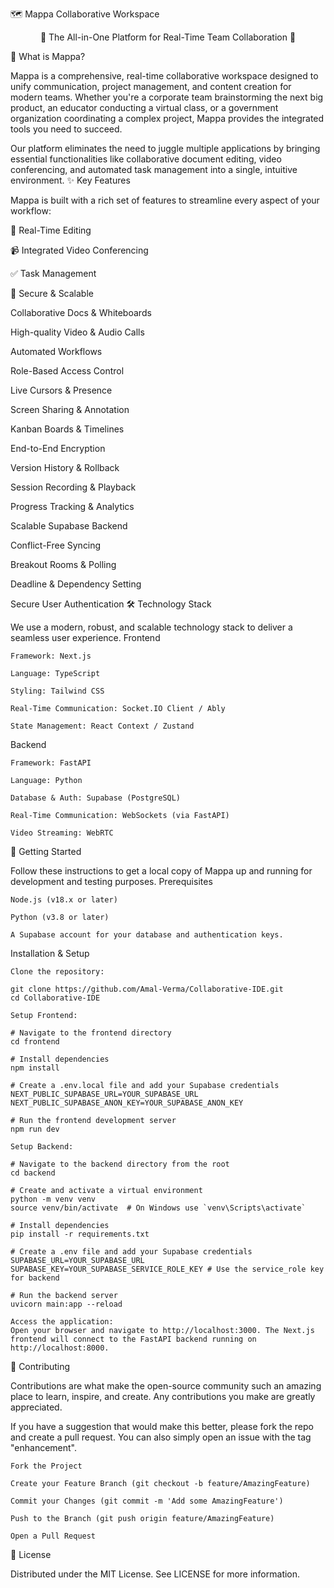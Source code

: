 🗺️ Mappa Collaborative Workspace

<div align="center">

🚀 The All-in-One Platform for Real-Time Team Collaboration 🚀

</div>
🎯 What is Mappa?

Mappa is a comprehensive, real-time collaborative workspace designed to unify communication, project management, and content creation for modern teams. Whether you're a corporate team brainstorming the next big product, an educator conducting a virtual class, or a government organization coordinating a complex project, Mappa provides the integrated tools you need to succeed.

Our platform eliminates the need to juggle multiple applications by bringing essential functionalities like collaborative document editing, video conferencing, and automated task management into a single, intuitive environment.
✨ Key Features

Mappa is built with a rich set of features to streamline every aspect of your workflow:

📝 Real-Time Editing
	

📹 Integrated Video Conferencing
	

✅ Task Management
	

🔐 Secure & Scalable

Collaborative Docs & Whiteboards
	

High-quality Video & Audio Calls
	

Automated Workflows
	

Role-Based Access Control

Live Cursors & Presence
	

Screen Sharing & Annotation
	

Kanban Boards & Timelines
	

End-to-End Encryption

Version History & Rollback
	

Session Recording & Playback
	

Progress Tracking & Analytics
	

Scalable Supabase Backend

Conflict-Free Syncing
	

Breakout Rooms & Polling
	

Deadline & Dependency Setting
	

Secure User Authentication
🛠️ Technology Stack

We use a modern, robust, and scalable technology stack to deliver a seamless user experience.
Frontend

    Framework: Next.js

    Language: TypeScript

    Styling: Tailwind CSS

    Real-Time Communication: Socket.IO Client / Ably

    State Management: React Context / Zustand

Backend

    Framework: FastAPI

    Language: Python

    Database & Auth: Supabase (PostgreSQL)

    Real-Time Communication: WebSockets (via FastAPI)

    Video Streaming: WebRTC

🚀 Getting Started

Follow these instructions to get a local copy of Mappa up and running for development and testing purposes.
Prerequisites

    Node.js (v18.x or later)

    Python (v3.8 or later)

    A Supabase account for your database and authentication keys.

Installation & Setup

    Clone the repository:

    git clone https://github.com/Amal-Verma/Collaborative-IDE.git
    cd Collaborative-IDE

    Setup Frontend:

    # Navigate to the frontend directory
    cd frontend

    # Install dependencies
    npm install

    # Create a .env.local file and add your Supabase credentials
    NEXT_PUBLIC_SUPABASE_URL=YOUR_SUPABASE_URL
    NEXT_PUBLIC_SUPABASE_ANON_KEY=YOUR_SUPABASE_ANON_KEY

    # Run the frontend development server
    npm run dev

    Setup Backend:

    # Navigate to the backend directory from the root
    cd backend

    # Create and activate a virtual environment
    python -m venv venv
    source venv/bin/activate  # On Windows use `venv\Scripts\activate`

    # Install dependencies
    pip install -r requirements.txt

    # Create a .env file and add your Supabase credentials
    SUPABASE_URL=YOUR_SUPABASE_URL
    SUPABASE_KEY=YOUR_SUPABASE_SERVICE_ROLE_KEY # Use the service_role key for backend

    # Run the backend server
    uvicorn main:app --reload

    Access the application:
    Open your browser and navigate to http://localhost:3000. The Next.js frontend will connect to the FastAPI backend running on http://localhost:8000.

🤝 Contributing

Contributions are what make the open-source community such an amazing place to learn, inspire, and create. Any contributions you make are greatly appreciated.

If you have a suggestion that would make this better, please fork the repo and create a pull request. You can also simply open an issue with the tag "enhancement".

    Fork the Project

    Create your Feature Branch (git checkout -b feature/AmazingFeature)

    Commit your Changes (git commit -m 'Add some AmazingFeature')

    Push to the Branch (git push origin feature/AmazingFeature)

    Open a Pull Request

📄 License

Distributed under the MIT License. See LICENSE for more information.
